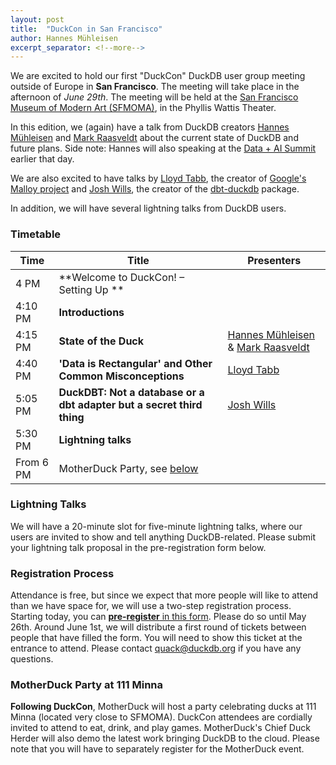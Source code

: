 ```yaml
---
layout: post
title:  "DuckCon in San Francisco"
author: Hannes Mühleisen
excerpt_separator: <!--more-->
---
```


We are excited to hold our first "DuckCon" DuckDB user group meeting outside of Europe in **San Francisco**. The meeting will take place in the afternoon of *June 29th*. The meeting will be held at the [San Francisco Museum of Modern Art (SFMOMA)](https://www.sfmoma.org), in the Phyllis Wattis Theater.

In this edition, we (again) have a talk from DuckDB creators [Hannes Mühleisen](https://hannes.muehleisen.org/) and [Mark Raasveldt](https://mytherin.github.io/) about the current state of DuckDB and future plans. Side note: Hannes will also speaking at the [Data + AI Summit](https://www.databricks.com/dataaisummit/) earlier that day.

We are also excited to have talks by [Lloyd Tabb](https://twitter.com/lloydtabb), the creator of [Google's Malloy project](https://www.malloydata.dev) and [Josh Wills](https://twitter.com/josh_wills), the creator of the [dbt-duckdb](https://github.com/jwills/dbt-duckdb) package.

In addition, we will have several lightning talks from DuckDB users.

### Timetable

| Time | Title | Presenters |
|---|---|---|
| 4 PM | **Welcome to DuckCon! – Setting Up ** | |
| 4:10 PM | **Introductions** | |
| 4:15 PM | **State of the Duck** | [Hannes Mühleisen](https://hannes.muehleisen.org/) & [Mark Raasveldt](https://mytherin.github.io/)|
| 4:40 PM | **'Data is Rectangular' and Other Common Misconceptions** | [Lloyd Tabb](https://twitter.com/lloydtabb) |
| 5:05 PM | **DuckDBT: Not a database or a dbt adapter but a secret third thing** | [Josh Wills](https://twitter.com/josh_wills) |
| 5:30 PM | **Lightning talks** | |
| From 6 PM | MotherDuck Party, see [below](#motherduck-party-at-111-minna) | |

### Lightning Talks
We will have a 20-minute slot for five-minute lightning talks, where our users are invited to show and tell anything DuckDB-related. Please submit your lightning talk proposal in the pre-registration form below.

### Registration Process
Attendance is free, but since we expect that more people will like to attend than we have space for, we will use a two-step registration process. Starting today, you can [**pre-register** in this form](https://forms.gle/g2T98rS4Y1rGYjCc7). Please do so until May 26th. Around June 1st, we will distribute a first round of tickets between people that have filled the form. You will need to show this ticket at the entrance to attend. Please contact [quack@duckdb.org](mailto:quack@duckdb.org) if you have any questions.

### MotherDuck Party at 111 Minna
**Following DuckCon**, MotherDuck will host a party celebrating ducks at 111 Minna (located very close to SFMOMA). DuckCon attendees are cordially invited to attend to eat, drink, and play games. MotherDuck's Chief Duck Herder will also demo the latest work bringing DuckDB to the cloud. Please note that you will have to separately register for the MotherDuck event.

